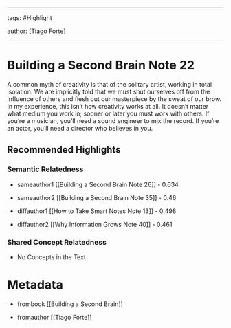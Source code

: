




---

tags: #Highlight

author: [Tiago Forte]

---
# Building a Second Brain Note 22




A common myth of creativity is that of the solitary artist, working in total isolation. We are implicitly told that we must shut ourselves off from the influence of others and flesh out our masterpiece by the sweat of our brow. In my experience, this isn’t how creativity works at all. It doesn’t matter what medium you work in; sooner or later you must work with others. If you’re a musician, you’ll need a sound engineer to mix the record. If you’re an actor, you’ll need a director who believes in you.


## Recommended Highlights

### Semantic Relatedness


- sameauthor1 [[Building a Second Brain Note 26]] - 0.634

- sameauthor2 [[Building a Second Brain Note 35]] - 0.46

- diffauthor1 [[How to Take Smart Notes Note 13]] - 0.498

- diffauthor2 [[Why Information Grows Note 40]] - 0.461
### Shared Concept Relatedness


- No Concepts in the Text
# Metadata


- frombook [[Building a Second Brain]]

- fromauthor [[Tiago Forte]]